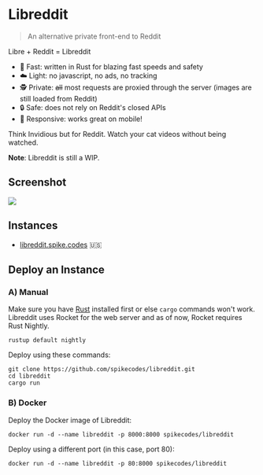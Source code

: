 # Libreddit

> An alternative private front-end to Reddit 

Libre + Reddit = Libreddit

- 🚀 Fast: written in Rust for blazing fast speeds and safety
- ☁️ Light: no javascript, no ads, no tracking
- 🕵 Private: ~~all~~ most requests are proxied through the server (images are still loaded from Reddit)
- 🔒 Safe: does not rely on Reddit's closed APIs 
- 📱 Responsive: works great on mobile!

Think Invidious but for Reddit. Watch your cat videos without being watched.

**Note**: Libreddit is still a WIP.

## Screenshot

![](https://i.ibb.co/SfFHDhh/image.png)

## Instances

- [libreddit.spike.codes](https://libreddit.spike.codes) 🇺🇸

## Deploy an Instance

### A) Manual

Make sure you have [Rust](https://rust-lang.org) installed first or else `cargo` commands won't work. Libreddit uses Rocket for the web server and as of now, Rocket requires Rust Nightly.

```
rustup default nightly
```

Deploy using these commands:

```
git clone https://github.com/spikecodes/libreddit.git
cd libreddit
cargo run
```

### B) Docker

Deploy the Docker image of Libreddit:
```
docker run -d --name libreddit -p 8000:8000 spikecodes/libreddit
```

Deploy using a different port (in this case, port 80):
```
docker run -d --name libreddit -p 80:8000 spikecodes/libreddit
```